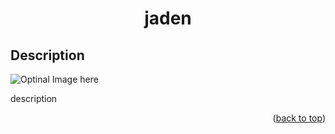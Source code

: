 
<h1 id="top" align="center">jaden</h1>

## Description
![Optinal Image here](path/to/file)

description
<p align="right">(<a href="#top">back to top</a>)</p>
